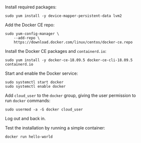 <p>Install required packages:</p>
<pre><code>sudo yum install -y device-mapper-persistent-data lvm2
</code></pre>
<p>Add the Docker CE repo:</p>
<pre><code>sudo yum-config-manager \
    --add-repo \
    https://download.docker.com/linux/centos/docker-ce.repo
</code></pre>
<p>Install the Docker CE packages and&nbsp;<code>containerd.io</code>:</p>
<pre><code>sudo yum install -y docker-ce-18.09.5 docker-ce-cli-18.09.5 containerd.io
</code></pre>
<p>Start and enable the Docker service:</p>
<pre><code>sudo systemctl start docker
sudo systemctl enable docker
</code></pre>
<p>Add&nbsp;<code>cloud_user</code>&nbsp;to the&nbsp;<code>docker</code>&nbsp;group, giving the user permission to run&nbsp;<code>docker</code>&nbsp;commands:</p>
<pre><code>sudo usermod -a -G docker cloud_user
</code></pre>
<p>Log out and back in.</p>
<p>Test the installation by running a simple container:</p>
<pre><code>docker run hello-world</code></pre>
